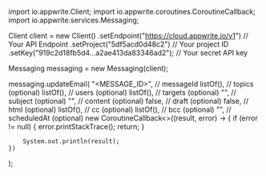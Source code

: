 import io.appwrite.Client;
import io.appwrite.coroutines.CoroutineCallback;
import io.appwrite.services.Messaging;

Client client = new Client()
    .setEndpoint("https://cloud.appwrite.io/v1") // Your API Endpoint
    .setProject("5df5acd0d48c2") // Your project ID
    .setKey("919c2d18fb5d4...a2ae413da83346ad2"); // Your secret API key

Messaging messaging = new Messaging(client);

messaging.updateEmail(
    "<MESSAGE_ID>", // messageId
    listOf(), // topics (optional)
    listOf(), // users (optional)
    listOf(), // targets (optional)
    "<SUBJECT>", // subject (optional)
    "<CONTENT>", // content (optional)
    false, // draft (optional)
    false, // html (optional)
    listOf(), // cc (optional)
    listOf(), // bcc (optional)
    "", // scheduledAt (optional)
    new CoroutineCallback<>((result, error) -> {
        if (error != null) {
            error.printStackTrace();
            return;
        }

        System.out.println(result);
    })
);

